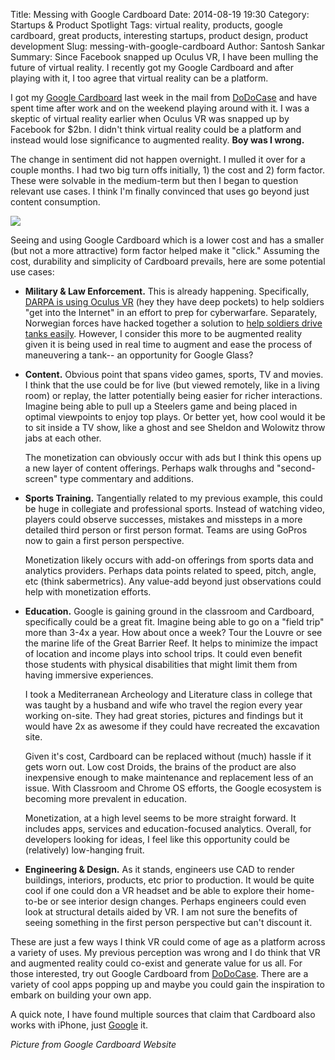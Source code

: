 Title: Messing with Google Cardboard
Date: 2014-08-19 19:30
Category: Startups & Product Spotlight
Tags: virtual reality, products, google cardboard, great products, interesting startups, product design, product development
Slug: messing-with-google-cardboard
Author: Santosh Sankar
Summary: Since Facebook snapped up Oculus VR, I have been mulling the future of virtual reality. I recently got my Google Cardboard and after playing with it, I too agree that virtual reality can be a platform.

I got my <a href="https://developers.google.com/cardboard/" target="_blank">Google Cardboard</a> last week in the mail from <a href="http://www.dodocase.com/products/google-cardboard-vr-goggle-toolkit" target="_blank">DoDoCase</a> and have spent time after work and on the weekend playing around with it. I was a skeptic of virtual reality earlier when Oculus VR was snapped up by Facebook for $2bn. I didn't think virtual reality could be a platform and instead would lose significance to augmented reality. **Boy was I wrong.** 

The change in sentiment did not happen overnight. I mulled it over for a couple months. I had two big turn offs initially, 1) the cost and 2) form factor. These were solvable in the medium-term but then I began to question relevant use cases. I think I'm finally convinced that uses go beyond just content consumption.

<img src="/../../../../images/GOOGcardboard.jpg" align = "center">

Seeing and using Google Cardboard which is a lower cost and has a smaller (but not a more attractive) form factor helped make it "click." Assuming the cost, durability and simplicity of Cardboard prevails, here are some potential use cases:

* **Military & Law Enforcement.** This is already happening. Specifically, <a href ="http://www.techtimes.com/articles/7512/20140527/darpa-uses-oculus-rift-technology-to-prep-military-for-cyber-warfare.htm" target="_blank">DARPA is using Oculus VR</a> (hey they have deep pockets) to help soldiers "get into the Internet" in an effort to prep for cyberwarfare. Separately, Norwegian forces have hacked together a solution to <a href ="http://www.theverge.com/2014/5/5/5682942/the-norwegian-army-is-using-the-oculus-rift-to-drive-tanks" target="_blank">help soldiers drive tanks easily</a>. However, I consider this more to be augmented reality given it is being used in real time to augment and ease the process of maneuvering a tank-- an opportunity for Google Glass?

* **Content.** Obvious point that spans video games, sports, TV and movies. I think that the use could be for live (but viewed remotely, like in a living room) or replay, the latter potentially being easier for richer interactions. Imagine being able to pull up a Steelers game and being placed in optimal viewpoints to enjoy top plays. Or better yet, how cool would it be to sit inside a TV show, like a ghost and see Sheldon and Wolowitz throw jabs at each other.

    The monetization can obviously occur with ads but I think this opens up a new layer of content offerings. Perhaps walk throughs and "second-screen" type commentary and additions. 

* **Sports Training.** Tangentially related to my previous example, this could be huge in collegiate and professional sports. Instead of watching video, players could observe successes, mistakes and missteps in a more detailed third person or first person format. Teams are using GoPros now to gain a first person perspective.

    Monetization likely occurs with add-on offerings from sports data and analytics providers. Perhaps data points related to speed, pitch, angle, etc (think sabermetrics). Any value-add beyond just observations could help with monetization efforts.

* **Education.**  Google is gaining ground in the classroom and Cardboard, specifically could be a great fit. Imagine being able to go on a "field trip" more than 3-4x a year. How about once a week? Tour the Louvre or see the marine life of the Great Barrier Reef. It helps to minimize the impact of location and income plays into school trips. It could even benefit those students with physical disabilities that might limit them from having immersive experiences. 

    I took a Mediterranean Archeology and Literature class in college that was taught by a husband and wife who travel the region every year working on-site. They had great stories, pictures and findings but it would have 2x as awesome if they could have recreated the excavation site.

    Given it's cost, Cardboard can be replaced without (much) hassle if it gets worn out. Low cost Droids, the brains of the product are also inexpensive enough to make maintenance and replacement less of an issue. With Classroom and Chrome OS efforts, the Google ecosystem is becoming more prevalent in education.

    Monetization, at a high level seems to be more straight forward. It includes apps, services and education-focused analytics. Overall, for developers looking for ideas, I feel like this opportunity could be (relatively) low-hanging fruit.

* **Engineering & Design.** As it stands, engineers use CAD to render buildings, interiors, products, etc prior to production. It would be quite cool if one could don a VR headset and be able to explore their home-to-be or see interior design changes. Perhaps engineers could even look at structural details aided by VR. I am not sure the benefits of seeing something in the first person perspective but can't discount it.

These are just a few ways I think VR could come of age as a platform across a variety of uses. My previous perception was wrong and I do think that VR and augmented reality could co-exist and generate value for us all. For those interested, try out Google Cardboard from <a href="http://www.dodocase.com/products/google-cardboard-vr-goggle-toolkit" target="_blank">DoDoCase</a>. There are a variety of cool apps popping up and maybe you could gain the inspiration to embark on building your own app.

A quick note, I have found multiple sources that claim that Cardboard also works with iPhone, just <a href="https://www.google.com/search?q=google+cardboard+for+iphone&oq=google+cardboard+for+i&aqs=chrome.1.69i57j0l5.3216j0j4&sourceid=chrome&es_sm=91&ie=UTF-8" target="_blank">Google</a> it.

*Picture from Google Cardboard Website*